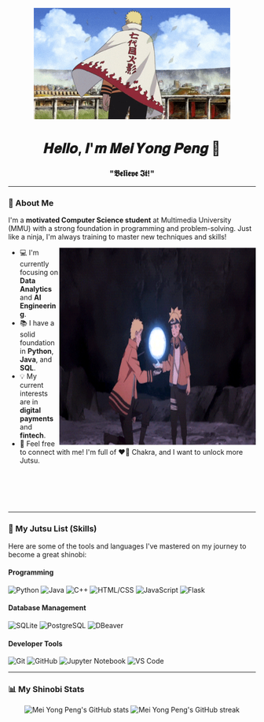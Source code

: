 <p align="center">
  <img src="Image/naruto_image.gif" alt="Naruto Uzumaki" width="400"/>
</p>

<h1 align="center">𝑯𝒆𝒍𝒍𝒐, 𝑰'𝒎 𝑴𝒆𝒊 𝒀𝒐𝒏𝒈 𝑷𝒆𝒏𝒈  👋</h1>

<h3 align="center">"𝕭𝖊𝖑𝖎𝖊𝖛𝖊 𝕴𝖙!"</h3>

---

### 🍥 About Me

I'm a **motivated Computer Science student** at Multimedia University (MMU) with a strong foundation in programming and problem-solving. Just like a ninja, I'm always training to master new techniques and skills!

<img height="400" width="400" alt="GIF" align="right" src="Image/naruto_image2.gif">

* 💻 I'm currently focusing on **Data Analytics** and **AI Engineering**.
* 📚 I have a solid foundation in **Python**, **Java**, and **SQL**.
* 💡 My current interests are in **digital payments** and **fintech**.
* 💬 Feel free to connect with me! I'm full of ❤️‍🔥 Chakra, and I want to unlock more Jutsu.

<br>
<br>
<br>
<br>

---

### 📜 My Jutsu List (Skills)

Here are some of the tools and languages I've mastered on my journey to become a great shinobi:

#### **Programming**
![Python](https://img.shields.io/badge/Python-3776AB?style=for-the-badge&logo=python&logoColor=white)
![Java](https://img.shields.io/badge/Java-007396?style=for-the-badge&logo=java&logoColor=white)
![C++](https://img.shields.io/badge/C++-00599C?style=for-the-badge&logo=c%2B%2B&logoColor=white)
![HTML/CSS](https://img.shields.io/badge/HTML/CSS-E34F26?style=for-the-badge&logo=html5&logoColor=white)
![JavaScript](https://img.shields.io/badge/JavaScript-F7DF1E?style=for-the-badge&logo=javascript&logoColor=black)
![Flask](https://img.shields.io/badge/Flask-000000?style=for-the-badge&logo=flask&logoColor=white)

#### **Database Management**
![SQLite](https://img.shields.io/badge/SQLite-07405E?style=for-the-badge&logo=sqlite&logoColor=white)
![PostgreSQL](https://img.shields.io/badge/PostgreSQL-316192?style=for-the-badge&logo=postgresql&logoColor=white)
![DBeaver](https://img.shields.io/badge/DBeaver-3D8667?style=for-the-badge&logo=dbeaver&logoColor=white)

#### **Developer Tools**
![Git](https://img.shields.io/badge/Git-F05032?style=for-the-badge&logo=git&logoColor=white)
![GitHub](https://img.shields.io/badge/GitHub-100000?style=for-the-badge&logo=github&logoColor=white)
![Jupyter Notebook](https://img.shields.io/badge/Jupyter-F37626?style=for-the-badge&logo=jupyter&logoColor=white)
![VS Code](https://img.shields.io/badge/VS%20Code-007ACC?style=for-the-badge&logo=visual-studio-code&logoColor=white)

---

### 📊 My Shinobi Stats

<p align="center">
  <img src="https://github-readme-stats.vercel.app/api?username=Meiyp0817&show_icons=true&theme=buefy&count_private=true" alt="Mei Yong Peng's GitHub stats" />
  <img src="https://github-readme-streak-stats.herokuapp.com/?user=Meiyp0817&theme=buefy&hide_border=true" alt="Mei Yong Peng's GitHub streak" />
</p>
